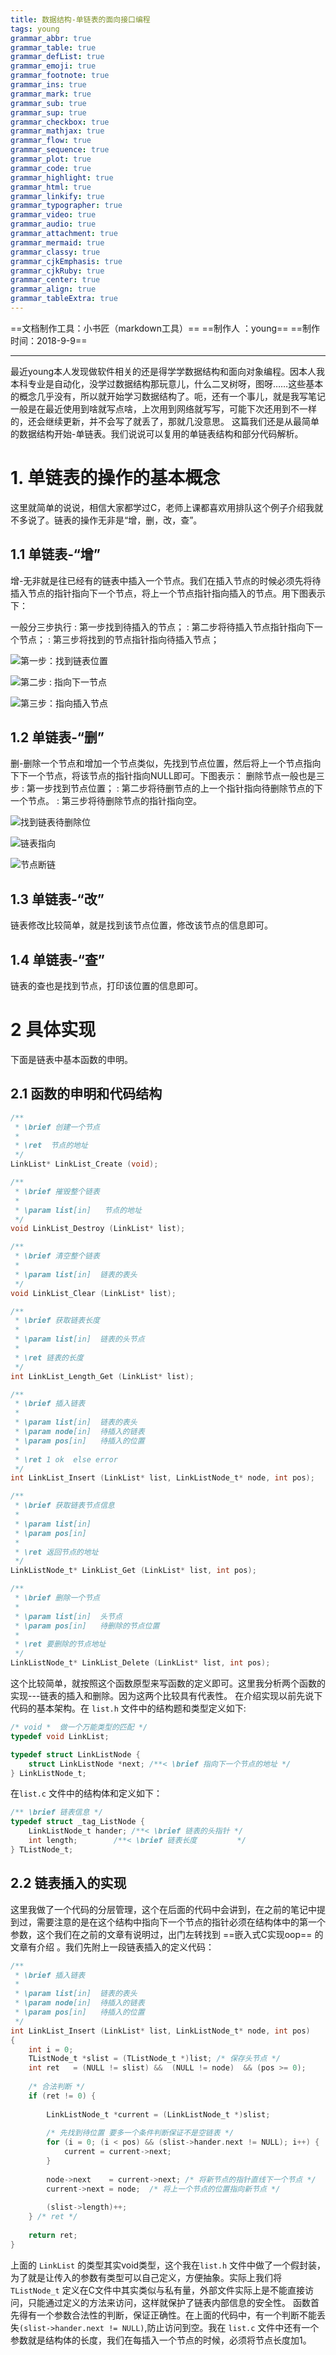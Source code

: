 ```yaml
---
title: 数据结构-单链表的面向接口编程
tags: young
grammar_abbr: true
grammar_table: true
grammar_defList: true
grammar_emoji: true
grammar_footnote: true
grammar_ins: true
grammar_mark: true
grammar_sub: true
grammar_sup: true
grammar_checkbox: true
grammar_mathjax: true
grammar_flow: true
grammar_sequence: true
grammar_plot: true
grammar_code: true
grammar_highlight: true
grammar_html: true
grammar_linkify: true
grammar_typographer: true
grammar_video: true
grammar_audio: true
grammar_attachment: true
grammar_mermaid: true
grammar_classy: true
grammar_cjkEmphasis: true
grammar_cjkRuby: true
grammar_center: true
grammar_align: true
grammar_tableExtra: true
---
```

==文档制作工具：小书匠（markdown工具）==
==制作人     ：young==
==制作时间：2018-9-9==


----------

最近young本人发现做软件相关的还是得学学数据结构和面向对象编程。因本人我本科专业是自动化，没学过数据结构那玩意儿，什么二叉树呀，图呀……这些基本的概念几乎没有，所以就开始学习数据结构了。呃，还有一个事儿，就是我写笔记一般是在最近使用到啥就写点啥，上次用到网络就写写，可能下次还用到不一样的，还会继续更新，并不会写了就丢了，那就几没意思。
这篇我们还是从最简单的数据结构开始-单链表。我们说说可以复用的单链表结构和部分代码解析。

# 1. 单链表的操作的基本概念
这里就简单的说说，相信大家都学过C，老师上课都喜欢用排队这个例子介绍我就不多说了。链表的操作无非是“增，删，改，查”。

## 1.1 单链表-“增”

增-无非就是往已经有的链表中插入一个节点。我们在插入节点的时候必须先将待插入节点的指针指向下一个节点，将上一个节点指针指向插入的节点。用下图表示下：

一般分三步执行
 : 第一步找到待插入的节点；
 : 第二步将待插入节点指针指向下一个节点；
 : 第三步将找到的节点指针指向待插入节点；

![第一步：找到链表位置](./images/插入1.jpg)

![第二步 : 指向下一节点](./images/插入2.jpg)

![第三步：指向插入节点](./images/插入3.jpg)

## 1.2 单链表-“删”

删-删除一个节点和增加一个节点类似，先找到节点位置，然后将上一个节点指向下下一个节点，将该节点的指针指向NULL即可。下图表示：
删除节点一般也是三步
 : 第一步找到节点位置；
 : 第二步将待删节点的上一个指针指向待删除节点的下一个节点。
 : 第三步将待删除节点的指针指向空。

![找到链表待删除位](./images/删除1.jpg)

![链表指向](./images/删除2.jpg)

![节点断链](./images/删除3.jpg)

## 1.3 单链表-“改”

链表修改比较简单，就是找到该节点位置，修改该节点的信息即可。

## 1.4 单链表-“查”

链表的查也是找到节点，打印该位置的信息即可。

# 2 具体实现

下面是链表中基本函数的申明。

## 2.1 函数的申明和代码结构

``` c
/**
 * \brief 创建一个节点 
 *
 * \ret  节点的地址 
 */ 
LinkList* LinkList_Create (void);

/**
 * \brief 摧毁整个链表 
 *
 * \param list[in]   节点的地址 
 */ 
void LinkList_Destroy (LinkList* list);

/**
 * \brief 清空整个链表 
 *
 * \param list[in]  链表的表头 
 */ 
void LinkList_Clear (LinkList* list);

/**
 * \brief 获取链表长度 
 *
 * \param list[in]  链表的头节点 
 *
 * \ret 链表的长度 
 */ 
int LinkList_Length_Get (LinkList* list);

/**
 * \brief 插入链表 
 *
 * \param list[in]  链表的表头 
 * \param node[in]  待插入的链表
 * \param pos[in]   待插入的位置  
 *
 * \ret 1 ok  else error 
 */ 
int LinkList_Insert (LinkList* list, LinkListNode_t* node, int pos);

/**
 * \brief 获取链表节点信息
 * 
 * \param list[in]
 * \param pos[in]
 *
 * \ret 返回节点的地址 
 */
LinkListNode_t* LinkList_Get (LinkList* list, int pos);

/**
 * \brief 删除一个节点 
 * 
 * \param list[in]  头节点
 * \param pos[in]   待删除的节点位置 
 * 
 * \ret 要删除的节点地址 
 */ 
LinkListNode_t* LinkList_Delete (LinkList* list, int pos);
```
这个比较简单，就按照这个函数原型来写函数的定义即可。这里我分析两个函数的实现---链表的插入和删除。因为这两个比较具有代表性。
在介绍实现以前先说下代码的基本架构。在 `list.h` 文件中的结构题和类型定义如下:

``` c
/* void *  做一个万能类型的匹配 */ 
typedef void LinkList; 

typedef struct LinkListNode {
	struct LinkListNode *next; /**< \brief 指向下一个节点的地址 */
} LinkListNode_t;
```
在`list.c` 文件中的结构体和定义如下：

``` c
/** \brief 链表信息 */
typedef struct _tag_ListNode {
	LinkListNode_t hander; /**< \brief 链表的头指针 */ 
	int length;        /**< \brief 链表长度         */ 
} TListNode_t;
```

## 2.2 链表插入的实现

这里我做了一个代码的分层管理，这个在后面的代码中会讲到，在之前的笔记中提到过，需要注意的是在这个结构中指向下一个节点的指针必须在结构体中的第一个参数，这个我们在之前的文章有说明过，出门左转找到 ==嵌入式C实现oop== 的文章有介绍 。我们先附上一段链表插入的定义代码：

``` c
/**
 * \brief 插入链表 
 *
 * \param list[in]  链表的表头 
 * \param node[in]  待插入的链表
 * \param pos[in]   待插入的位置  
 */ 
int LinkList_Insert (LinkList* list, LinkListNode_t* node, int pos)
{
	int i = 0;
    TListNode_t *slist = (TListNode_t *)list; /* 保存头节点 */
	int ret   = (NULL != slist) &&  (NULL != node)  && (pos >= 0);
	
	/* 合法判断 */
	if (ret != 0) {
		
		LinkListNode_t *current = (LinkListNode_t *)slist; 
		
		/* 先找到待位置 要多一个条件判断保证不是空链表 */
		for (i = 0; (i < pos) && (slist->hander.next != NULL); i++) {
			current = current->next;
		} 
		
		node->next    = current->next; /* 将新节点的指针直线下一个节点 */
		current->next = node;  /* 将上一个节点的位置指向新节点 */ 
	
        (slist->length)++;	
	} /* ret */
	
	return ret;
}
```
上面的 `LinkList` 的类型其实void类型，这个我在`list.h` 文件中做了一个假封装，为了就是让传入的参数有类型可以自己定义，方便抽象。实际上我们将 `TListNode_t` 定义在C文件中其实类似与私有量，外部文件实际上是不能直接访问，只能通过定义的方法来访问，这样就保护了链表内部信息的安全性。
函数首先得有一个参数合法性的判断，保证正确性。在上面的代码中，有一个判断不能丢失`(slist->hander.next != NULL)`,防止访问到空。我在 `list.c` 文件中还有一个参数就是结构体的长度，我们在每插入一个节点的时候，必须将节点长度加1。

